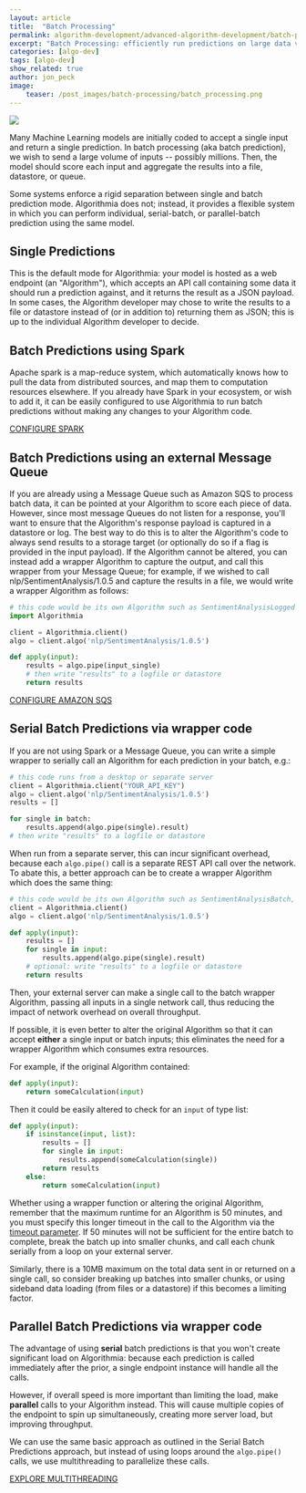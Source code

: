 ```yaml
---
layout: article
title:  "Batch Processing"
permalink: algorithm-development/advanced-algorithm-development/batch-processing/
excerpt: "Batch Processing: efficiently run predictions on large data volumes"
categories: [algo-dev]
tags: [algo-dev]
show_related: true
author: jon_peck
image:
    teaser: /post_images/batch-processing/batch_processing.png
---
```


<img src="{{site.cdnurl}}{{site.baseurl}}/images/post_images/batch-processing/batch_processing_wide.png" class="img-fill">

Many Machine Learning models are initially coded to accept a single input and return a single prediction. In batch processing (aka batch prediction), we wish to send a large volume of inputs -- possibly millions. Then, the model should score each input and aggregate the results into a file, datastore, or queue.

Some systems enforce a rigid separation between single and batch prediction mode. Algorithmia does not; instead, it provides a flexible system in which you can perform individual, serial-batch, or parallel-batch prediction using the same model.

## Single Predictions   

This is the default mode for Algorithmia: your model is hosted as a web endpoint (an "Algorithm"), which accepts an API call containing some data it should run a prediction against, and it returns the result as a JSON payload. In some cases, the Algorithm developer may chose to write the results to a file or datastore instead of (or in addition to) returning them as JSON; this is up to the individual Algorithm developer to decide.

## Batch Predictions using Spark

Apache spark is a map-reduce system, which automatically knows how to pull the data from distributed sources, and map them to computation resources elsewhere. If you already have Spark in your ecosystem, or wish to add it, it can be easily configured to use Algorithmia to run batch predictions without making any changes to your Algorithm code.

<a href="{{site.baseurl}}/integrations/spark-streaming" class="btn btn-default btn-primary"><i class="fa fa-cog" aria-hidden="true"></i> CONFIGURE SPARK</a>

## Batch Predictions using an external Message Queue

If you are already using a Message Queue such as Amazon SQS to process batch data, it can be pointed at your Algorithm to score each piece of data. However, since most message Queues do not listen for a response, you'll want to ensure that the Algorithm's response payload is captured in a datastore or log. The best way to do this is to alter the Algorithm's code to always send results to a storage target (or optionally do so if a flag is provided in the input payload). If the Algorithm cannot be altered, you can instead add a wrapper Algorithm to capture the output, and call this wrapper from your Message Queue; for example, if we wished to call nlp/SentimentAnalysis/1.0.5 and capture the results in a file, we would write a wrapper Algorithm as follows:

```python
# this code would be its own Algorithm such as SentimentAnalysisLogged
import Algorithmia

client = Algorithmia.client()
algo = client.algo('nlp/SentimentAnalysis/1.0.5')

def apply(input):
    results = algo.pipe(input_single)
    # then write "results" to a logfile or datastore
    return results
```

<a href="{{site.baseurl}}/integrations/event_listeners" class="btn btn-default btn-primary"><i class="fa fa-cog" aria-hidden="true"></i> CONFIGURE AMAZON SQS</a>

## Serial Batch Predictions via wrapper code

If you are not using Spark or a Message Queue, you can write a simple wrapper to serially call an Algorithm for each prediction in your batch, e.g.:

```python
# this code runs from a desktop or separate server
client = Algorithmia.client("YOUR_API_KEY")
algo = client.algo('nlp/SentimentAnalysis/1.0.5')
results = []

for single in batch:
    results.append(algo.pipe(single).result)
# then write "results" to a logfile or datastore
```

When run from a separate server, this can incur significant overhead, because each `algo.pipe()` call is a separate REST API call over the network. To abate this, a better approach can be to create a wrapper Algorithm which does the same thing:

```python
# this code would be its own Algorithm such as SentimentAnalysisBatch, and expects a list as input
client = Algorithmia.client()
algo = client.algo('nlp/SentimentAnalysis/1.0.5')

def apply(input):
    results = []
    for single in input:
        results.append(algo.pipe(single).result)
    # optional: write "results" to a logfile or datastore
    return results
``` 

Then, your external server can make a single call to the batch wrapper Algorithm, passing all inputs in a single network call, thus reducing the impact of network overhead on overall throughput.

If possible, it is even better to alter the original Algorithm so that it can accept **either** a single input or batch inputs; this eliminates the need for a wrapper Algorithm which consumes extra resources.

For example, if the original Algorithm contained:

```python
def apply(input):
    return someCalculation(input)
``` 

Then it could be easily altered to check for an `input` of type list:

```python
def apply(input):
    if isinstance(input, list):
        results = []
        for single in input:
            results.append(someCalculation(single))
        return results
    else:
        return someCalculation(input)
```

Whether using a wrapper function or altering the original Algorithm, remember that the maximum runtime for an Algorithm is 50 minutes, and you must specify this longer timeout in the call to the Algorithm via the [timeout parameter](https://algorithmia.com/developers/api/#query-parameters). If 50 minutes will not be sufficient for the entire batch to complete, break the batch up into smaller chunks, and call each chunk serially from a loop on your external server.

Similarly, there is a 10MB maximum on the total data sent in or returned on a single call, so consider breaking up batches into smaller chunks, or using sideband data loading (from files or a datastore) if this becomes a limiting factor.

## Parallel Batch Predictions via wrapper code

The advantage of using **serial** batch predictions is that you won't create significant load on Algorithmia: because each prediction is called immediately after the prior, a single endpoint instance will handle all the calls.

However, if overall speed is more important than limiting the load, make **parallel** calls to your Algorithm instead. This will cause multiple copies of the endpoint to spin up simultaneously, creating more server load, but improving throughput.

We can use the same basic approach as outlined in the Serial Batch Predictions approach, but instead of using loops around the `algo.pipe()` calls, we use multithreading to parallelize these calls.

<a href="{{site.baseurl}}/algorithm-development/advanced-algorithm-development/multithreading" class="btn btn-default btn-primary"><i class="fa fa-book" aria-hidden="true"></i> EXPLORE MULTITHREADING</a>
